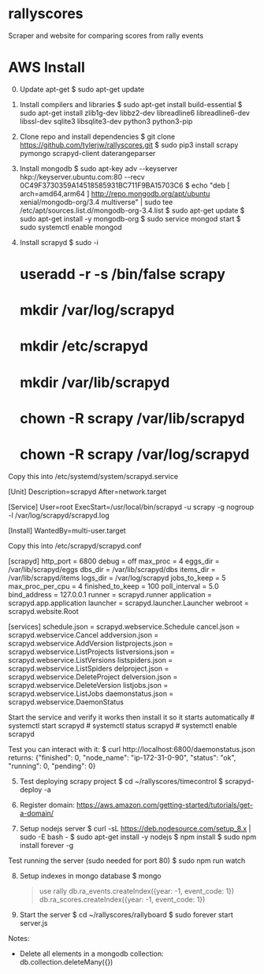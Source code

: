 # rallyscores
Scraper and website for comparing scores from rally events

# AWS Install

0. Update apt-get
    $ sudo apt-get update
1. Install compilers and libraries
    $ sudo apt-get install build-essential
    $ sudo apt-get install zlib1g-dev libbz2-dev libreadline6 libreadline6-dev libssl-dev sqlite3 libsqlite3-dev python3 python3-pip

2. Clone repo and install dependencies
    $ git clone https://github.com/tylerjw/rallyscores.git
    $ sudo pip3 install scrapy pymongo scrapyd-client daterangeparser

3. Install mongodb
    $ sudo apt-key adv --keyserver hkp://keyserver.ubuntu.com:80 --recv 0C49F3730359A14518585931BC711F9BA15703C6
    $ echo "deb [ arch=amd64,arm64 ] http://repo.mongodb.org/apt/ubuntu xenial/mongodb-org/3.4 multiverse" | sudo tee /etc/apt/sources.list.d/mongodb-org-3.4.list
    $ sudo apt-get update
    $ sudo apt-get install -y mongodb-org
    $ sudo service mongod start
    $ sudo systemctl enable mongod

4. Install scrapyd
    $ sudo -i
    # useradd -r -s /bin/false scrapy
    # mkdir /var/log/scrapyd
    # mkdir /etc/scrapyd
    # mkdir /var/lib/scrapyd
    # chown -R scrapy /var/lib/scrapyd
    # chown -R scrapy /var/log/scrapyd

Copy this into /etc/systemd/system/scrapyd.service

[Unit]
Description=scrapyd
After=network.target

[Service]
User=root
ExecStart=/usr/local/bin/scrapyd -u scrapy -g nogroup -l /var/log/scrapyd/scrapyd.log

[Install]
WantedBy=multi-user.target

Copy this into /etc/scrapyd/scrapyd.conf

[scrapyd]
http_port  = 6800
debug      = off
max_proc  = 4
eggs_dir   = /var/lib/scrapyd/eggs
dbs_dir    = /var/lib/scrapyd/dbs
items_dir  = /var/lib/scrapyd/items
logs_dir   = /var/log/scrapyd
jobs_to_keep = 5
max_proc_per_cpu = 4
finished_to_keep = 100
poll_interval = 5.0
bind_address = 127.0.0.1
runner      = scrapyd.runner
application = scrapyd.app.application
launcher    = scrapyd.launcher.Launcher
webroot     = scrapyd.website.Root

[services]
schedule.json     = scrapyd.webservice.Schedule
cancel.json       = scrapyd.webservice.Cancel
addversion.json   = scrapyd.webservice.AddVersion
listprojects.json = scrapyd.webservice.ListProjects
listversions.json = scrapyd.webservice.ListVersions
listspiders.json  = scrapyd.webservice.ListSpiders
delproject.json   = scrapyd.webservice.DeleteProject
delversion.json   = scrapyd.webservice.DeleteVersion
listjobs.json     = scrapyd.webservice.ListJobs
daemonstatus.json = scrapyd.webservice.DaemonStatus

Start the service and verify it works then install it so it starts automatically
    # systemctl start scrapyd
    # systemctl status scrapyd
    # systemctl enable scrapyd

Test you can interact with it:
    $ curl http://localhost:6800/daemonstatus.json
returns:
{"finished": 0, "node_name": "ip-172-31-0-90", "status": "ok", "running": 0, "pending": 0}

5. Test deploying scrapy project
    $ cd ~/rallyscores/timecontrol
    $ scrapyd-deploy -a

6. Register domain:
https://aws.amazon.com/getting-started/tutorials/get-a-domain/

7. Setup nodejs server
    $ curl -sL https://deb.nodesource.com/setup_8.x | sudo -E bash -
    $ sudo apt-get install -y nodejs
    $ npm install
    $ sudo npm install forever -g

Test running the server (sudo needed for port 80)
    $ sudo npm run watch

8. Setup indexes in mongo database
    $ mongo
    > use rally
    > db.ra_events.createIndex({year: -1, event_code: 1})
    > db.ra_scores.createIndex({year: -1, event_code: 1})

9. Start the server
    $ cd ~/rallyscores/rallyboard
    $ sudo forever start server.js

Notes:
+ Delete all elements in a mongodb collection:
    db.collection.deleteMany({})





